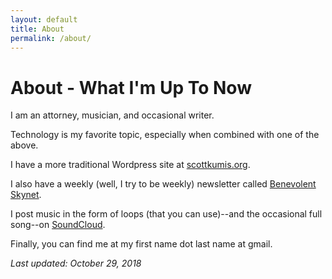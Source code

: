 ```yaml
---
layout: default
title: About
permalink: /about/
---
```


# About - What I'm Up To Now

I am an attorney, musician, and occasional writer.

Technology is my favorite topic, especially when combined with one of the above.

I have a more traditional Wordpress site at [scottkumis.org](https://www.scottkumis.org).

I also have a weekly (well, I try to be weekly) newsletter called [Benevolent Skynet](https://tinyletter.com/BenevolentSkynet).

I post music in the form of loops (that you can use)--and the occasional full song--on [SoundCloud](https://soundcloud.com/algone).

Finally, you can find me at my first name dot last name at gmail.


*Last updated: October 29, 2018*
